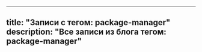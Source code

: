 ---
title: "Записи с тегом: package-manager"
description: "Все записи из блога тегом: package-manager"
----
